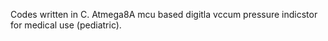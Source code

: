 Codes written in C. Atmega8A mcu based digitla vccum pressure indicstor for medical use (pediatric). 

